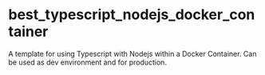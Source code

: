 # best_typescript_nodejs_docker_container
A template for using Typescript with Nodejs within a Docker Container. Can be used as dev environment and for production.
